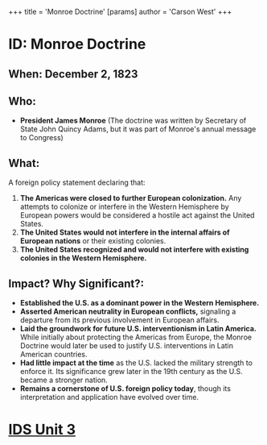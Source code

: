 +++
 title = 'Monroe Doctrine'
[params]
	author = 'Carson West'
+++
# ID: Monroe Doctrine

## When: December 2, 1823

## Who: 
- **President James Monroe** (The doctrine was written by Secretary of State John Quincy Adams, but it was part of Monroe's annual message to Congress)

## What: 
A foreign policy statement declaring that:

1. **The Americas were closed to further European colonization.**  Any attempts to colonize or interfere in the Western Hemisphere by European powers would be considered a hostile act against the United States.
2. **The United States would not interfere in the internal affairs of European nations** or their existing colonies. 
3. **The United States recognized and would not interfere with existing colonies in the Western Hemisphere.**

## Impact? Why Significant?: 

* **Established the U.S. as a dominant power in the Western Hemisphere.** 
* **Asserted American neutrality in European conflicts,** signaling a departure from its previous involvement in European affairs.
* **Laid the groundwork for future U.S. interventionism in Latin America.** While initially about protecting the Americas from Europe, the Monroe Doctrine would later be used to justify U.S. interventions in Latin American countries.
* **Had little impact at the time** as the U.S. lacked the military strength to enforce it. Its significance grew later in the 19th century as the U.S. became a stronger nation. 
* **Remains a cornerstone of U.S. foreign policy today**, though its interpretation and application have evolved over time. 

# [IDS Unit 3](./../ids-unit-3/)
